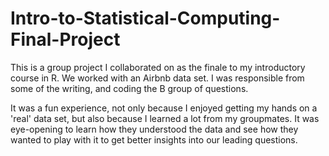 # Intro-to-Statistical-Computing-Final-Project
This is a group project I collaborated on as the finale to my introductory course in R. We worked with an Airbnb data set. I was responsible from some of the writing, and coding the B group of questions.

It was a fun experience, not only because I enjoyed getting my hands on a 'real' data set, but also because I learned a lot from my groupmates. It was eye-opening to learn how they understood the data and see how they wanted to play with it to get better insights into our leading questions.

